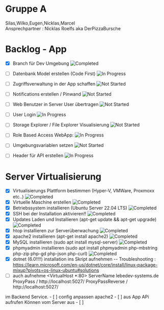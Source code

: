 # Gruppe A
Silas,Wilko,Eugen,Nicklas,Marcel </br>
Ansprechpartner : Nicklas Roelfs aka DerPizzaBursche
# Backlog - App
- [x] Branch für Dev Umgebung ![Completed](https://img.shields.io/badge/Status-Completed-green)
- [ ] Datenbank Model erstellen (Code First) ![In Progress](https://img.shields.io/badge/Status-In%20Progress-orange)
- [ ] Zugriffsverwaltung in der App schaffen ![Not Started](https://img.shields.io/badge/Status-Not%20Started-red)
- [ ] Notifications erstellen / Pinwand  ![Not Started](https://img.shields.io/badge/Status-Not%20Started-red)
- [ ] Web Benutzer in Server User übertragen ![Not Started](https://img.shields.io/badge/Status-Not%20Started-red)
- [ ] User Login ![In Progress](https://img.shields.io/badge/Status-In%20Progress-orange)
- [ ] Storage Explorer / File Explorer Visualisierung  ![Not Started](https://img.shields.io/badge/Status-Not%20Started-red)
- [ ] Role Based Access WebApp: ![In Progress](https://img.shields.io/badge/Status-In%20Progress-orange)
- [ ] Umgebungsvariablen setzen ![Not Started](https://img.shields.io/badge/Status-Not%20Started-red)
- [ ] Header für API erstellen ![In Progress](https://img.shields.io/badge/Status-In%20Progress-orange)


# Server Virtualisierung
- [x] Virtualisierungs Plattform bestimmen (Hyper-V, VMWare, Proxmoxx etc..) ![Completed](https://img.shields.io/badge/Status-Completed-green)
- [x] Virtuelle Maschine erstellen ![Completed](https://img.shields.io/badge/Status-Completed-green)
- [x] Betriebssystem installieren (Ubuntu Server 22.04 LTS) ![Completed](https://img.shields.io/badge/Status-Completed-green)
- [x] SSH bei der Installation aktivieren!! ![Completed](https://img.shields.io/badge/Status-Completed-green)
- [x] Updates Laden und Installieren (apt-get update && apt-get upgrade) ![Completed](https://img.shields.io/badge/Status-Completed-green)
- [x] htop installieren zur Serverüberwachung ![Completed](https://img.shields.io/badge/Status-Completed-green)
- [x] apache2 installieren (apt-get install apache2) ![Completed](https://img.shields.io/badge/Status-Completed-green)
- [x] MySQL installieren (sudo apt install mysql-server) ![Completed](https://img.shields.io/badge/Status-Completed-green)
- [x] phpmyadmin installieren (sudo apt install phpmyadmin php-mbstring php-zip php-gd php-json php-curl) ![Completed](https://img.shields.io/badge/Status-Completed-green)
- [x] dotnet (6.0!!!!) installation ins Skript aufnehmen -- Troubleshooting : https://learn.microsoft.com/en-us/dotnet/core/install/linux-package-mixup?pivots=os-linux-ubuntu#solutions
- [ ] auch aufnehme <VirtualHost *:80>
    ServerName lebedev-systems.de
    ProxyPass / http://localhost:5027/
    ProxyPassReverse / http://localhost:5027/
</VirtualHost>
 im Backend Service.
- [ ] config anpassen apache2
- [ ] aus App APi aufrufen Können vom Server aus
- [ ] 


<!-- 
Für Das Backlog bitte die tasks mit folgenden Badges je nach status markieren:
noch nicht gestarted: ![Not Started](https://img.shields.io/badge/Status-Not%20Started-red)
im doing: ![In Progress](https://img.shields.io/badge/Status-In%20Progress-orange)
abgeschlossen: ![Completed](https://img.shields.io/badge/Status-Completed-green)
-->

